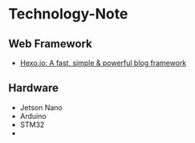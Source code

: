 # Technology-Note
## Web Framework
+ [Hexo.io: A fast, simple & powerful blog framework](https://hexo.io/zh-tw/)
## Hardware
+ Jetson Nano
+ Arduino
+ STM32
+
